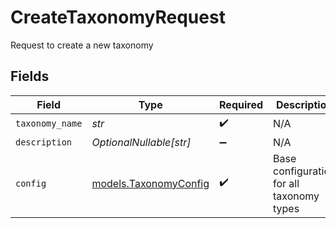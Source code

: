 # CreateTaxonomyRequest

Request to create a new taxonomy


## Fields

| Field                                                | Type                                                 | Required                                             | Description                                          |
| ---------------------------------------------------- | ---------------------------------------------------- | ---------------------------------------------------- | ---------------------------------------------------- |
| `taxonomy_name`                                      | *str*                                                | :heavy_check_mark:                                   | N/A                                                  |
| `description`                                        | *OptionalNullable[str]*                              | :heavy_minus_sign:                                   | N/A                                                  |
| `config`                                             | [models.TaxonomyConfig](../models/taxonomyconfig.md) | :heavy_check_mark:                                   | Base configuration for all taxonomy types            |